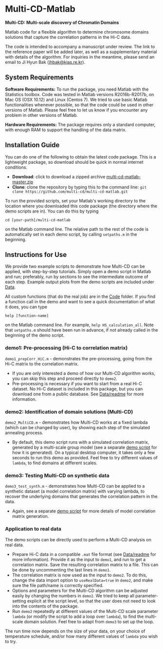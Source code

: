 # Multi-CD-Matlab #

**Multi-CD: Multi-scale discovery of Chromatin Domains**

Matlab code for a flexible algorithm to determine chromosome domains solutions that capture the correlation patterns in the Hi-C data.

The code is intended to accompany a manuscript under review. The link to the reference paper will be added later, as well as a supplementary material with details of the algorithm. For inquiries in the meantime, please send an email to Ji Hyun Bak (jhbak@kias.re.kr).

## System Requirements

**Software Requirements:**
To run the package, you need Matlab with the Statistics toolbox.
Code was tested in Matlab versions R2016b-R2017b, on Mac OS (OSX 10.12) and Linux (Centos 7). 
We tried to use basic Matlab functionalities whenever possible, so that the code could be used in other versions of Matlab.
Please feel free to let us know if you encounter any problem in other versions of Matlab.

**Hardware Requirements:**
The package requires only a standard computer, with enough RAM to support the handling of the data matrix.


## Installation Guide

You can do one of the following to obtain the latest code package.
This is a lightweight package, so download should be quick in normal internet conditions. 

* **Download**: click to download a zipped archive  [multi-cd-matlab-master.zip](https://github.com/multi-cd/multi-cd-matlab/archive/master.zip)
* **Clone**: clone the repository by typing this to the command line: 
```git clone https://github.com/multi-cd/multi-cd-matlab.git```


To run the provided scripts, set your Matlab's working directory to the location where you downloaded this code package (the directory where the demo scripts are in). 
You can do this by typing 

```
cd [your-path]/multi-cd-matlab
```

on the Matlab command line. The relative path to the rest of the code is automatically set in each demo script, by calling `setpaths.m` in the beginning.


## Instructions for Use

We provide two example scripts to demonstrate how Multi-CD can be applied, with step-by-step tutorials.
Simply open a demo script in Matlab and run; preferably, run by sections to see the intermediate outcome of each step.
Example output plots from the demo scripts are included under [Data](Data).

All custom functions (that do the real job) are in the [Code](Code) folder.
If you find a function call in the demo and want to see a quick documentation of what it does, you can type 

```
help [function-name]
```

on the Matlab command line. For example, `help HS_calculation_all`. Note that `setpaths.m` should have been run in advance, if not already called in the beginning of the demo script.


### demo1: Pre-processing (Hi-C to correlation matrix)

`demo1_prepCorr_HiC.m` - demonstrates the pre-processing, going from the Hi-C matrix to the correlation matrix.

- If you are only interested a demo of how our Multi-CD algorithm works, you can skip this step and proceed directly to `demo2`. 
- Pre-processing is necessary if you want to start from a real Hi-C dataset. 
No Hi-C dataset is included in this package, but you can download one from a public database. 
See [Data/readme](Data/readme.md) for more information.

### demo2: Identification of domain solutions (Multi-CD)

`demo2_MultiCD.m` - demonstrates how Multi-CD works at a fixed lambda (which can be changed by user), by showing each step of the simulated annealing process.

- By default, this demo script runs with a simulated correlation matrix, generated by a multi-scale group model (see a separate [demo script](Code/gen_model/demo_gen_corrMat.m) for how it is generated). On a typical desktop computer, it takes only a few seconds to run this demo as provided. Feel free to try different values of `lambda`, to find domains at different scales.

### demo3: Testing Multi-CD on synthetic data

`demo3_test_synth.m` - demonstrates how Multi-CD can be applied to a synthetic dataset (a model correlation matrix) with varying lambda, to recover the underlying domains that generates the correlation pattern in the data.

- Again, see a separate [demo script](Code/gen_model/demo_gen_corrMat.m) for more details of model correlation matrix generation.


### Application to real data

The demo scripts can be directly used to perform a Multi-CD analysis on real data.

- Prepare Hi-C data in a compatible `.mat` file format (see 
[Data/readme](Data/readme.md) for more information). Provide it as the input to `demo1`, and run to get a correlation matrix. Save the resulting correlation matrix to a file. This can be done by uncommenting the last lines in `demo1`. 
- The correlation matrix is now used as the input to `demo2`. To do this, change the data import option to `useRealData=true` in `demo2`, and make sure the file path/name is correctly specified.
- Options and parameters for the Multi-CD algorithm can be adjusted easily by changing the numbers in `demo2`. We tried to keep all parameter-setting explicit at the script level, so that the user does not need to look into the contents of the package.
- Run `demo2` repeatedly at different values of the Multi-CD scale parameter `lambda` (or modify the script to add a loop over `lambda`), to find the multi-scale domain solution.
    Feel free to adapt from `demo3` to set up the loop.

The run time now depends on the size of your data, on your choice of temperature schedule, and/or how many different values of `lambda` you wish to try.

